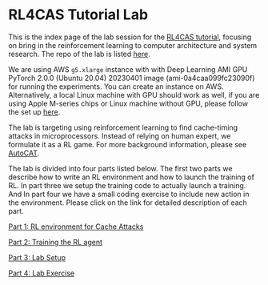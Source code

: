 # RL4CAS Tutorial Lab

This is the index page of the lab session for the [RL4CAS tutorial](https://rl4cas.github.io), focusing on bring in the reinforcement learning to computer architecture and system research. 
The repo of the lab is listed [here](https://github.com/rl4cas/lab).

We are using AWS ```g5.xlarge``` instance with with Deep Learning AMI GPU PyTorch 2.0.0 (Ubuntu 20.04) 20230401 image (ami-0a4caa099fc23090f) for running the experiments. You can create an instance on AWS. Alternatively, a local Linux machine with GPU should work as well, if you are using Apple M-series chips or Linux machine without GPU, please follow the set up [here](https://github.com/rl4cas/rl4cas.github.io/blob/main/lab/local_inst.md).

The lab is targeting using reinforcement learning to find cache-timing attacks in microprocessors. Instead of relying on human expert, we formulate it as a RL game. For more background information, please see [AutoCAT](https://drive.google.com/file/d/1FinwdpKCS9oY-3PX38oZ2j1gCjqglX2d/view?usp=share_link).

The lab is divided into four parts listed below. The first two parts we describe how to write an RL environment and how to launch the training of RL. In part three we setup the training code to actually launch a training. And In part four we have a small coding exercise to include new action in the environment. Please click on the link for detailed description of each part.

[Part 1: RL environment for Cache Attacks](lab/part1.md)

[Part 2: Training the RL agent](lab/part2.md)

[Part 3: Lab Setup](lab/part3.md)

[Part 4: Lab Exercise](lab/part4.md)
